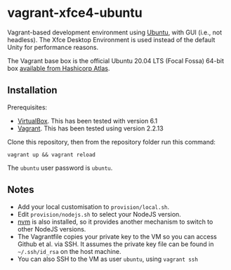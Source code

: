 # vagrant-xfce4-ubuntu

Vagrant-based development environment using [Ubuntu](https://xubuntu.org/), with
GUI (i.e., not headless). The Xfce Desktop Environment is used instead of the
default Unity for performance reasons.

The Vagrant base box is the official Ubuntu 20.04 LTS (Focal Fossa) 64-bit box
[available from Hashicorp Atlas](https://atlas.hashicorp.com/ubuntu/boxes/xenial64).

## Installation

Prerequisites:

* [VirtualBox](https://www.virtualbox.org/wiki/Downloads). This has been tested
  with version 6.1
* [Vagrant](https://vagrantup.com/downloads.html). This has been tested using
  version 2.2.13

Clone this repository, then from the repository folder run this command:

    vagrant up && vagrant reload

The `ubuntu` user password is `ubuntu`.

## Notes

* Add your local customisation to `provision/local.sh`.
* Edit `provision/nodejs.sh` to select your NodeJS version.
* [nvm](https://github.com/creationix/nvm) is also installed, so it provides
  another mechanism to switch to other NodeJS versions.
* The Vagrantfile copies your private key to the VM so you can access Github et
  al. via SSH. It assumes the private key file can be found in `~/.ssh/id_rsa`
  on the host machine.
* You can also SSH to the VM as user `ubuntu`, using `vagrant ssh`

